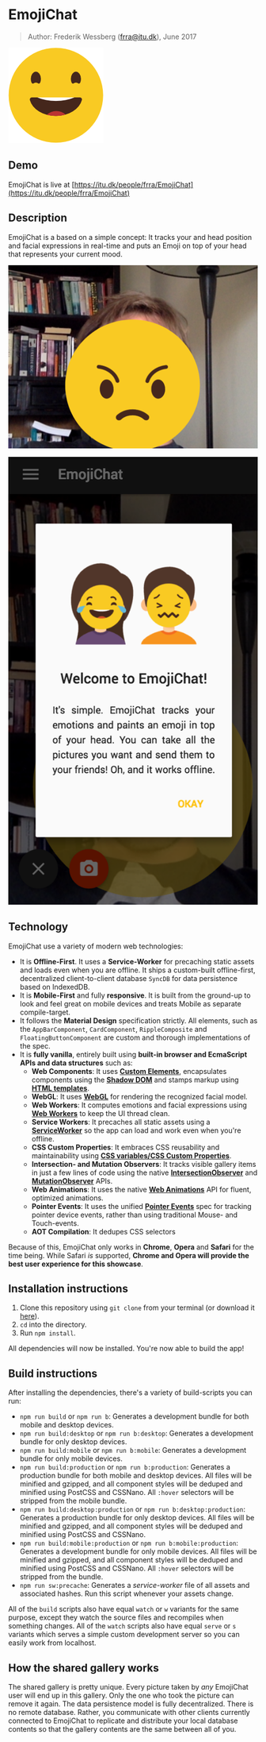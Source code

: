 # EmojiChat

> Author: Frederik Wessberg (frra@itu.dk), June 2017

![Icon](src/Asset/Image/Manifest/android-chrome-192x192.png)

## Demo

EmojiChat is live at [https://itu.dk/people/frra/EmojiChat](https://itu.dk/people/frra/EmojiChat)

## Description

EmojiChat is a based on a simple concept: It tracks your and head position and facial expressions in real-time
and puts an Emoji on top of your head that represents your current mood.

![Github image](src/Asset/Image/Github/angry_example.png)

![Welcome guide](src/Asset/Image/Github/emoji_chat_welcome.png)

## Technology

EmojiChat use a variety of modern web technologies:

- It is **Offline-First**. It uses a **Service-Worker** for precaching static assets and loads even when you are offline. It ships a custom-built offline-first, decentralized client-to-client database `SyncDB` for data persistence based on IndexedDB.
- It is **Mobile-First** and fully **responsive**. It is built from the ground-up to look and feel great on mobile devices and treats Mobile as separate compile-target.
- It follows the **Material Design** specification strictly. All elements, such as the `AppBarComponent`, `CardComponent`, `RippleComposite` and `FloatingButtonComponent` are custom and thorough implementations of the spec.
- It is **fully vanilla**, entirely built using **built-in browser and EcmaScript APIs and data structures** such as:
  - **Web Components**: It uses [**Custom Elements**](https://www.w3.org/TR/custom-elements/), encapsulates components using the [**Shadow DOM**](https://www.w3.org/TR/shadow-dom/) and stamps markup using [**HTML templates**](https://www.w3.org/TR/html-templates/).
  - **WebGL**: It uses **[WebGL](https://www.khronos.org/registry/webgl/specs/latest/2.0/)** for rendering the recognized facial model.
  - **Web Workers**: It computes emotions and facial expressions using **[Web Workers](https://www.w3.org/TR/workers/)** to keep the UI thread clean.
  - **Service Workers**: It precaches all static assets using a **[ServiceWorker](https://w3c.github.io/ServiceWorker/)** so the app can load and work even when you're offline.
  - **CSS Custom Properties**: It embraces CSS reusability and maintainability using **[CSS variables/CSS Custom Properties](https://www.w3.org/TR/css-variables-1/)**.
  - **Intersection- and Mutation Observers**: It tracks visible gallery items in just a few lines of code using the native **[IntersectionObserver](https://wicg.github.io/IntersectionObserver/)** and **[MutationObserver](https://developer.mozilla.org/en-US/docs/Web/API/MutationObserver)** APIs.
  - **Web Animations**: It uses the native **[Web Animations](https://www.w3.org/TR/web-animations-1/)** API for fluent, optimized animations.
  - **Pointer Events**: It uses the unified **[Pointer Events](https://www.w3.org/TR/pointerevents/)** spec for tracking pointer device events, rather than using traditional Mouse- and Touch-events.
  - **AOT Compilation**: It dedupes CSS selectors
  
Because of this, EmojiChat only works in **Chrome**, **Opera** and **Safari** for the time being. While Safari *is* supported, **Chrome and Opera will provide the best user experience for this showcase**.

## Installation instructions

1. Clone this repository using `git clone` from your terminal (or download it [here](https://github.com/wessberg/creative_implementation/archive/master.zip)).
2. `cd` into the directory.
3. Run `npm install`.

All dependencies will now be installed. You're now able to build the app!

## Build instructions

After installing the dependencies, there's a variety of build-scripts you can run:

- `npm run build` or `npm run b`: Generates a development bundle for both mobile and desktop devices.
- `npm run build:desktop` or `npm run b:desktop`: Generates a development bundle for only desktop devices.
- `npm run build:mobile` or `npm run b:mobile`: Generates a development bundle for only mobile devices.
- `npm run build:production` or `npm run b:production`: Generates a production bundle for both mobile and desktop devices. All files will be minified and gzipped, and all component styles will be deduped and minified using PostCSS and CSSNano. All `:hover` selectors will be stripped from the mobile bundle. 
- `npm run build:desktop:production` or `npm run b:desktop:production`: Generates a production bundle for only desktop devices. All files will be minified and gzipped, and all component styles will be deduped and minified using PostCSS and CSSNano.
- `npm run build:mobile:production` or `npm run b:mobile:production`: Generates a development bundle for only mobile devices. All files will be minified and gzipped, and all component styles will be deduped and minified using PostCSS and CSSNano. All `:hover` selectors will be stripped from the bundle.
- `npm run sw:precache`: Generates a *service-worker* file of all assets and associated hashes. Run this script whenever your assets change.

All of the `build` scripts also have equal `watch` or `w` variants for the same purpose, except they watch the source files and recompiles when something changes.
All of the `watch` scripts also have equal `serve` or `s` variants which serves a simple custom development server so you can easily work from localhost.

## How the shared gallery works

The shared gallery is pretty unique. Every picture taken by *any* EmojiChat user will end up in this gallery. Only the one who took the picture can remove it again. The data persistence model is fully decentralized. There is no remote database. Rather, you communicate with other clients currently connected to EmojiChat to replicate and distribute your local database contents so that the gallery contents are the same between all of you.